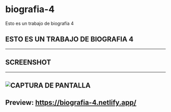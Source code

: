 # biografia-4
Esto es un trabajo de biografía 4
## ESTO ES UN TRABAJO DE BIOGRAFIA 4
---
## SCREENSHOT
---
![CAPTURA DE PANTALLA](http://imgfz.com/i/CcBEaKS.png)
---
## Preview: <https://biografia-4.netlify.app/>